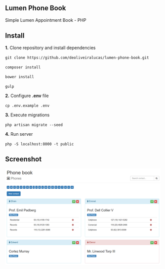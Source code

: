 ## Lumen Phone Book

Simple Lumen Appointment Book - PHP

## Install

**1.** Clone repository and install dependencies

`git clone https://github.com/deoliveiralucas/lumen-phone-book.git`

`composer install`

`bower install`

`gulp`

**2.** Configure **.env** file

`cp .env.example .env`

**3.** Execute migrations

`php artisan migrate --seed`

**4.** Run server

`php -S localhost:8000 -t public`

## Screenshot

![](./screenshot.png)
